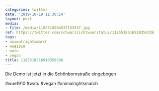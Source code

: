 ```yaml
---
categories: twitter
date: '2019-10-19 11:30:14'
layout: post
media:
- file: /media/1185518504537153537.jpg
ref: https://twitter.com/schwarzlichtwue/status/1185518516910350336
tags:
- animalrightsmarch
- wue1910
- watu
- vegan
title: 1185518516910350336
---
```

Die Demo ist jetzt in die Schönbornstraße eingebogen

#wue1910 #watu #vegan #animalrightsmarch  
